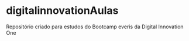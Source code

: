 # digitalinnovationAulas
Repositório criado para estudos do Bootcamp everis da Digital Innovation One
